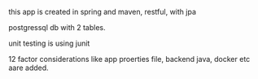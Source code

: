 this app is created in spring and maven, restful, with jpa


postgressql db with 2 tables.

unit testing is using junit

12 factor considerations like app proerties file, backend java, docker etc aare added.

